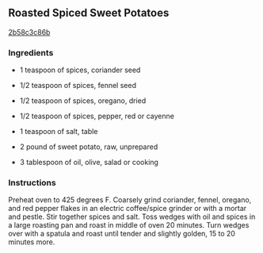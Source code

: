 ## Roasted Spiced Sweet Potatoes

[2b58c3c86b](http://www.foodnetwork.com/recipes/roasted-spiced-sweet-potatoes-recipe.html)

### Ingredients

 - 1 teaspoon of spices, coriander seed

 - 1/2 teaspoon of spices, fennel seed

 - 1/2 teaspoon of spices, oregano, dried

 - 1/2 teaspoon of spices, pepper, red or cayenne

 - 1 teaspoon of salt, table

 - 2 pound of sweet potato, raw, unprepared

 - 3 tablespoon of oil, olive, salad or cooking

### Instructions

Preheat oven to 425 degrees F. Coarsely grind coriander, fennel, oregano, and red pepper flakes in an electric coffee/spice grinder or with a mortar and pestle. Stir together spices and salt. Toss wedges with oil and spices in a large roasting pan and roast in middle of oven 20 minutes. Turn wedges over with a spatula and roast until tender and slightly golden, 15 to 20 minutes more.